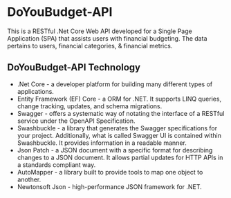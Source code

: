 # DoYouBudget-API

This is a RESTful .Net Core Web API developed for a Single Page Application (SPA) that assists users with financial budgeting. The data pertains to users, financial categories, & financial metrics.

## DoYouBudget-API Technology

* .Net Core -  a developer platform for building many different types of applications.
* Entity Framework (EF) Core - a ORM for .NET. It supports LINQ queries, change tracking, updates, and schema migrations.
* Swagger - offers a systematic way of notating the interface of a RESTful service under the OpenAPI Specification.
* Swashbuckle - a library that generates the Swagger specifications for your project. Additionally, what is called Swagger UI is contained within Swashbuckle. It provides information in a readable manner.
* Json Patch - a JSON document with a specific format for describing changes to a JSON document. It allows partial updates for HTTP APIs in a standards compliant way.
* AutoMapper - a library built to provide tools to map one object to another.
* Newtonsoft Json - high-performance JSON framework for .NET.
